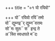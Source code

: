 +++
title = "०१ यो रयिवो"

+++
यो᳓ रयिवो रयिं᳓तमो  
यो᳓ द्युम्नइ᳓र् द्युम्न᳓वत्तमः  
सो᳓मः सुतः᳓ स᳓ इन्द्र ते  
अ᳓स्ति स्वधापते म᳓दः